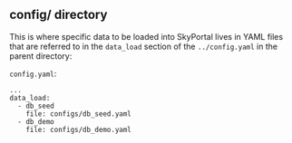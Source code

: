 ## config/ directory

This is where specific data to be loaded into SkyPortal lives in YAML files that are referred to in the `data_load` section of the `../config.yaml` in the parent directory:

`config.yaml`:

```
...
data_load:
  - db_seed
    file: configs/db_seed.yaml
  - db_demo
    file: configs/db_demo.yaml
```

